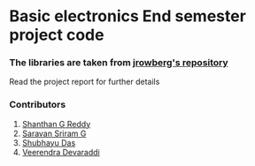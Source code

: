 # Basic electronics End semester project code

### The libraries are taken from [jrowberg's repository](https://github.com/jrowberg/i2cdevlib/tree/master/Arduino/MPU6050)

Read the project report for further details

### Contributors
1. [Shanthan G Reddy](https://github.com/shanthanreddyg)
2. [Saravan Sriram G](https://github.com/Saravan-srg)
3. [Shubhayu Das](https://github.com/Shubhayu-Das)
4. [Veerendra Devaraddi](https://github.com/vsdevaraddi)
